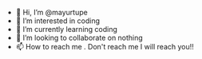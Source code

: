- 👋 Hi, I’m @mayurtupe
- 👀 I’m interested in coding
- 🌱 I’m currently learning coding
- 💞️ I’m looking to collaborate on nothing
- 📫 How to reach me . Don't reach me I will reach you!!

<!---
mayurtupe/mayurtupe is a ✨ special ✨ repository because its `README.md` (this file) appears on your GitHub profile.
You can click the Preview link to take a look at your changes.
--->
